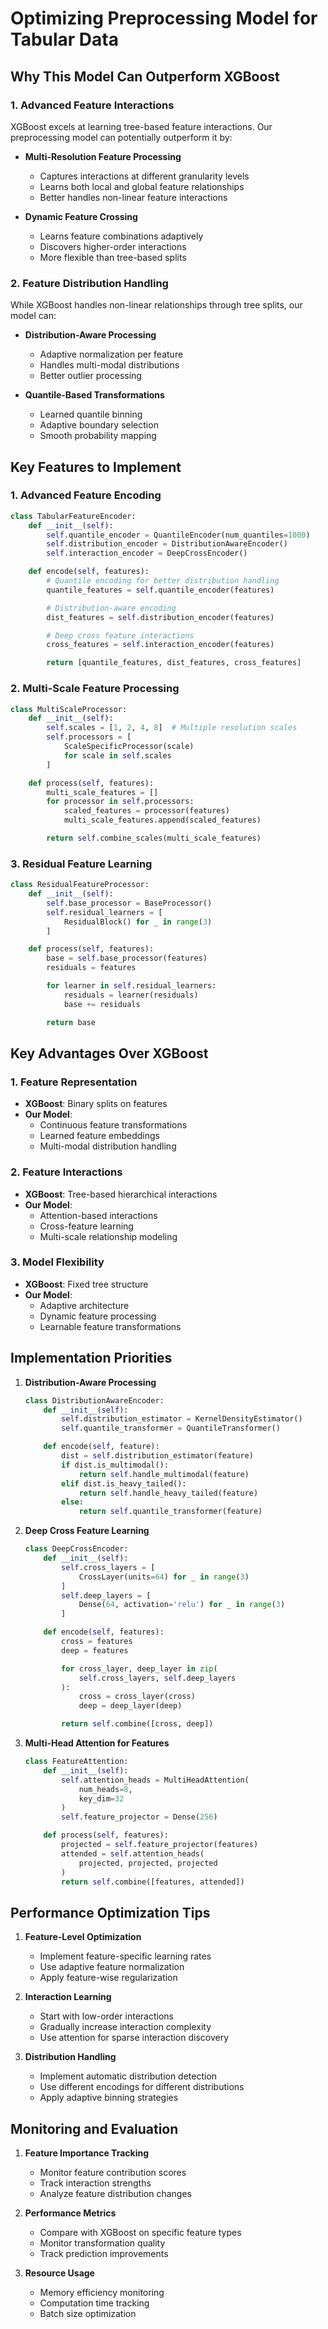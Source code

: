 # Optimizing Preprocessing Model for Tabular Data

## Why This Model Can Outperform XGBoost

### 1. Advanced Feature Interactions
XGBoost excels at learning tree-based feature interactions. Our preprocessing model can potentially outperform it by:

- **Multi-Resolution Feature Processing**
  - Captures interactions at different granularity levels
  - Learns both local and global feature relationships
  - Better handles non-linear feature interactions

- **Dynamic Feature Crossing**
  - Learns feature combinations adaptively
  - Discovers higher-order interactions
  - More flexible than tree-based splits

### 2. Feature Distribution Handling
While XGBoost handles non-linear relationships through tree splits, our model can:

- **Distribution-Aware Processing**
  - Adaptive normalization per feature
  - Handles multi-modal distributions
  - Better outlier processing

- **Quantile-Based Transformations**
  - Learned quantile binning
  - Adaptive boundary selection
  - Smooth probability mapping

## Key Features to Implement

### 1. Advanced Feature Encoding

```python
class TabularFeatureEncoder:
    def __init__(self):
        self.quantile_encoder = QuantileEncoder(num_quantiles=1000)
        self.distribution_encoder = DistributionAwareEncoder()
        self.interaction_encoder = DeepCrossEncoder()

    def encode(self, features):
        # Quantile encoding for better distribution handling
        quantile_features = self.quantile_encoder(features)

        # Distribution-aware encoding
        dist_features = self.distribution_encoder(features)

        # Deep cross feature interactions
        cross_features = self.interaction_encoder(features)

        return [quantile_features, dist_features, cross_features]
```

### 2. Multi-Scale Feature Processing

```python
class MultiScaleProcessor:
    def __init__(self):
        self.scales = [1, 2, 4, 8]  # Multiple resolution scales
        self.processors = [
            ScaleSpecificProcessor(scale)
            for scale in self.scales
        ]

    def process(self, features):
        multi_scale_features = []
        for processor in self.processors:
            scaled_features = processor(features)
            multi_scale_features.append(scaled_features)

        return self.combine_scales(multi_scale_features)
```

### 3. Residual Feature Learning

```python
class ResidualFeatureProcessor:
    def __init__(self):
        self.base_processor = BaseProcessor()
        self.residual_learners = [
            ResidualBlock() for _ in range(3)
        ]

    def process(self, features):
        base = self.base_processor(features)
        residuals = features

        for learner in self.residual_learners:
            residuals = learner(residuals)
            base += residuals

        return base
```

## Key Advantages Over XGBoost

### 1. Feature Representation
- **XGBoost**: Binary splits on features
- **Our Model**:
  - Continuous feature transformations
  - Learned feature embeddings
  - Multi-modal distribution handling

### 2. Feature Interactions
- **XGBoost**: Tree-based hierarchical interactions
- **Our Model**:
  - Attention-based interactions
  - Cross-feature learning
  - Multi-scale relationship modeling

### 3. Model Flexibility
- **XGBoost**: Fixed tree structure
- **Our Model**:
  - Adaptive architecture
  - Dynamic feature processing
  - Learnable feature transformations

## Implementation Priorities

1. **Distribution-Aware Processing**
   ```python
   class DistributionAwareEncoder:
       def __init__(self):
           self.distribution_estimator = KernelDensityEstimator()
           self.quantile_transformer = QuantileTransformer()

       def encode(self, feature):
           dist = self.distribution_estimator(feature)
           if dist.is_multimodal():
               return self.handle_multimodal(feature)
           elif dist.is_heavy_tailed():
               return self.handle_heavy_tailed(feature)
           else:
               return self.quantile_transformer(feature)
   ```

2. **Deep Cross Feature Learning**
   ```python
   class DeepCrossEncoder:
       def __init__(self):
           self.cross_layers = [
               CrossLayer(units=64) for _ in range(3)
           ]
           self.deep_layers = [
               Dense(64, activation='relu') for _ in range(3)
           ]

       def encode(self, features):
           cross = features
           deep = features

           for cross_layer, deep_layer in zip(
               self.cross_layers, self.deep_layers
           ):
               cross = cross_layer(cross)
               deep = deep_layer(deep)

           return self.combine([cross, deep])
   ```

3. **Multi-Head Attention for Features**
   ```python
   class FeatureAttention:
       def __init__(self):
           self.attention_heads = MultiHeadAttention(
               num_heads=8,
               key_dim=32
           )
           self.feature_projector = Dense(256)

       def process(self, features):
           projected = self.feature_projector(features)
           attended = self.attention_heads(
               projected, projected, projected
           )
           return self.combine([features, attended])
   ```

## Performance Optimization Tips

1. **Feature-Level Optimization**
   - Implement feature-specific learning rates
   - Use adaptive feature normalization
   - Apply feature-wise regularization

2. **Interaction Learning**
   - Start with low-order interactions
   - Gradually increase interaction complexity
   - Use attention for sparse interaction discovery

3. **Distribution Handling**
   - Implement automatic distribution detection
   - Use different encodings for different distributions
   - Apply adaptive binning strategies

## Monitoring and Evaluation

1. **Feature Importance Tracking**
   - Monitor feature contribution scores
   - Track interaction strengths
   - Analyze feature distribution changes

2. **Performance Metrics**
   - Compare with XGBoost on specific feature types
   - Monitor transformation quality
   - Track prediction improvements

3. **Resource Usage**
   - Memory efficiency monitoring
   - Computation time tracking
   - Batch size optimization

